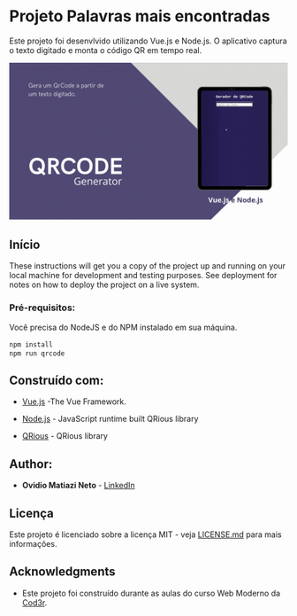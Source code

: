 # Projeto Palavras mais encontradas


Este projeto foi desenvlvido utilizando Vue.js e Node.js. O aplicativo captura o texto digitado e monta o código QR em tempo real.

![Preview](https://github.com/omnweb/QRCode-Generator/blob/master/Qrcode.gif?raw=true)

## Início

These instructions will get you a copy of the project up and running on your local machine for development and testing purposes. See deployment for notes on how to deploy the project on a live system.

### Pré-requisitos:

Você precisa do NodeJS e do NPM instalado em sua máquina.

```
npm install
npm run qrcode
```

## Construído com:

* [Vue.js](https://vuejs.org/) -The Vue Framework.

* [Node.js](https://nodejs.org/en/) - JavaScript runtime built QRious library

* [QRious](https://github.com/neocotic/qrious) - QRious library

## Author:

* **Ovidio Matiazi Neto** - [LinkedIn](https://www.linkedin.com/in/ovidio-matiazi-neto-38a937130/)


## Licença

Este projeto é licenciado sobre a licença MIT - veja [LICENSE.md](LICENSE.md) para mais informações.

## Acknowledgments

* Este projeto foi construído durante as aulas do curso Web Moderno da [Cod3r](https://github.com/cod3rcursos).

